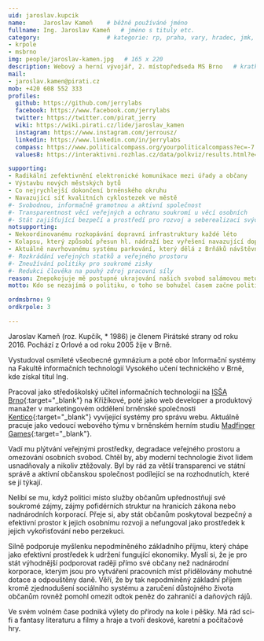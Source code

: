 ```yaml
---
uid: jaroslav.kupcik
name:     Jaroslav Kameň  	# běžně používáné jméno
fullname: Ing. Jaroslav Kameň  	# jméno s tituly etc.
category:                 	# kategorie: rp, praha, vary, hradec, jmk, senat
- krpole
- msbrno
img: people/jaroslav-kamen.jpg   # 165 x 220
description: Webový a herní vývojář, 2. místopředseda MS Brno  	# kratký popis, max 160 znaků
mail:
- jaroslav.kamen@pirati.cz
mob: +420 608 552 333			  
profiles:
  github: https://github.com/jerrylabs                
  facebook: https://www.facebook.com/jerrylabs
  twitter: https://twitter.com/pirat_jerry		
  wiki: https://wiki.pirati.cz/lide/jaroslav_kamen
  instagram: https://www.instagram.com/jerrousz/
  linkedin: https://www.linkedin.com/in/jerrylabs
  compass: https://www.politicalcompass.org/yourpoliticalcompass?ec=-7.25&soc=-5.54  
  values8: https://interaktivni.rozhlas.cz/data/polkviz/results.html?e=76.8&d=66.0&g=77.7&s=78.4

supporting:
- Radikální zefektivnění elektronické komunikace mezi úřady a občany
- Výstavbu nových městských bytů
- Co nejrychlejší dokončení brněnského okruhu
- Navazující síť kvalitních cyklostezek ve městě
#- Svobodnou, informačně gramotnou a aktivní společnost
#- Transparentnost věcí veřejných a ochranu soukromí u věcí osobních
#- Stát zajišťující bezpečí a prostředí pro rozvoj a seberealizaci svých občanů
notsupporting:
- Nekoordinovanému rozkopávání dopravní infrastruktury každé léto
- Kolapsu, který způsobí přesun hl. nádraží bez vyřešení navazující dopravy
- Aktuálně navrhovanému systému parkování, který dělá z Brňáků návštěvníky ve vlastním městě
#- Rozkrádání veřejných statků a veřejného prostoru
#- Zneužívání politiky pro soukromé zisky
#- Redukci člověka na pouhý zdroj pracovní síly
reason: Znepokojuje mě postupné ukrajování našich svobod salámovou metodou. Politika by měla být služba občanům, nikoliv soukromý byznys!
motto: Kdo se nezajímá o politiku, o toho se bohužel časem začne politika zajímat sama.

ordmsbrno: 9
ordkrpole: 3

---
```


Jaroslav Kameň (roz. Kupčík, * 1986) je členem Pirátské strany od roku 2016. Pochází z Orlové a od roku 2005 žije v Brně.

Vystudoval osmileté všeobecné gymnázium a poté obor Informační systémy na Fakultě informačních technologií Vysokého učení technického v Brně, kde získal titul Ing.

Pracoval jako středoškolský učitel informačních technologií na [ISŠA Brno](http://www.issabrno.cz/){:target="_blank"} na Křižíkové, poté jako web developer a produktový manažer v marketingovém oddělení brněnské společnosti [Kentico](https://www.kentico.com/){:target="_blank"} vyvíjející systémy pro správu webu. Aktuálně pracuje jako vedoucí webového týmu v brněnském herním studiu [Madfinger Games](https://www.madfingergames.com/){:target="_blank"}.

Vadí mu plýtvání veřejnými prostředky, degradace veřejného prostoru a omezování osobních svobod. Chtěl by, aby moderní technologie život lidem usnadňovaly a nikoliv ztěžovaly. Byl by rád za větší transparenci ve státní správě a aktivní občanskou společnost podílející se na rozhodnutích, které se jí týkají.

Nelíbí se mu, když politici místo služby občanům upřednostňují své soukromé zájmy, zájmy pofidérních struktur na hranicích zákona nebo nadnárodních korporací. Přeje si, aby stát občanům poskytoval bezpečný a efektivní prostor k jejich osobnímu rozvoji a nefungoval jako prostředek k jejich vykořisťování nebo perzekuci.

Silně podporuje myšlenku nepodmíněného základního příjmu, který chápe jako efektivní prostředek k udržení fungující ekonomiky. Myslí si, že je pro stát výhodnější podporovat raději přímo své občany než nadnárodní korporace, kterým jsou pro vytváření pracovních míst přidělovány mohutné dotace a odpouštěny daně. Věří, že by tak nepodmíněný základní příjem kromě zjednodušení sociálního systému a zaručení důstojného života občanům rovněž pomohl omezit odtok peněz do zahraničí a daňových rájů.

Ve svém volném čase podniká výlety do přírody na kole i pěšky. Má rád sci-fi a fantasy literaturu a filmy a hraje a tvoří deskové, karetní a počítačové hry.
